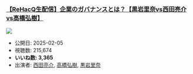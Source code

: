 ### [【ReHacQ生配信】企業のガバナンスとは？【黒岩里奈vs西田亮介vs高橋弘樹】](https://www.youtube.com/watch?v=ma24Hp6REWY)
[![](https://img.youtube.com/vi/ma24Hp6REWY/sddefault.jpg)](https://www.youtube.com/watch?v=ma24Hp6REWY)
-   公開日: 2025-02-05
-   視聴数: 215,674
-   **いいね数: 3,365**
-   出演者: [西田亮介](/rehacq_fan/people/西田亮介 "wikilink"), [高橋弘樹](/rehacq_fan/people/高橋弘樹 "wikilink"), [黒岩里奈](/rehacq_fan/people/黒岩里奈 "wikilink")
